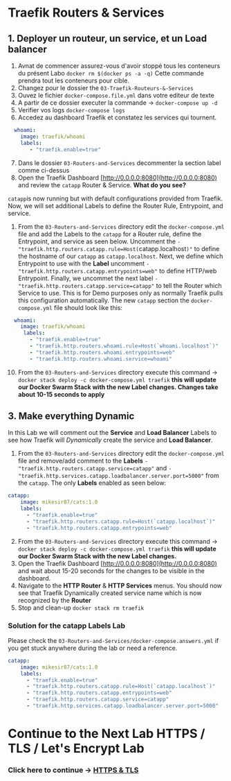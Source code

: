 # Traefik Routers & Services

## 1. Deployer un routeur, un service, et un Load balancer
1. Avnat de commencer assurez-vous d'avoir stoppé tous les conteneurs du présent Labo `docker rm $(docker ps -a -q)` Cette commande prendra tout les conteneurs pour cible. 
2. Changez pour le dossier the `03-Traefik-Routeurs-&-Services`
3. Ouvez le fichier `docker-compose.file.yml` dans votre editeur de texte
4. A partir de ce dossier executer la commande -> `docker-compose up -d`
5. Verifier vos logs `docker-compose logs`
6. Accedez au dashboard Traefik et constatez les services qui tournent.

```yaml
  whoami:
    image: traefik/whoami
    labels:
       - "traefik.enable=true"
```

7. Dans le dossier  `03-Routers-and-Services` decommenter la section label comme ci-dessus
8. Open the Traefik Dashboard [http://0.0.0.0:8080](http://0.0.0.0:8080) and review the `catapp` Router & Service. **What do you see?**
   
`catapp`is now running but with default configurations provided from Traefik. Now, we will set additional Labels to define the Router Rule, Entrypoint, and service.

1. From the `03-Routers-and-Services` directory edit the `docker-compose.yml` file and add the Labels to the `catapp` for a Router rule, define the Entrypoint, and service as seen below. Uncomment the `- "traefik.http.routers.catapp.rule=Host(`catapp.localhost`)"` to define the hostname of our `catapp` as `catapp.localhost`. Next, we define which Entrypoint to use with the **Label** uncomment `- "traefik.http.routers.catapp.entrypoints=web"` to define HTTP/web Entrypoint. Finally, we uncommet the next label `- "traefik.http.routers.catapp.service=catapp"` to tell the Router which Service to use. This is for Demo purposes only as normally Traefik pulls this configuration automatically. The new `catapp` section the `docker-compose.yml` file should look like this:

```yaml
  whoami:
    image: traefik/whoami
     labels:
       - "traefik.enable=true"
       - "traefik.http.routers.whoami.rule=Host(`whoami.localhost`)"
       - "traefik.http.routers.whoami.entrypoints=web"
       - "traefik.http.routers.whoami.service=whoami"
```

10. From the `03-Routers-and-Services` directory execute this command -> `docker stack deploy -c docker-compose.yml traefik` **this will update our Docker Swarm Stack with the new Label changes. Changes take about 10-15 seconds to apply**

## 3. Make everything Dynamic
In this Lab we will comment out the **Service** and **Load Balancer** Labels to see how Traefik will *Dynamically* create the service and **Load Balancer**.

1. From the `03-Routers-and-Services` directory edit the `docker-compose.yml` file and remove/add comment to the **Labels** `- "traefik.http.routers.catapp.service=catapp"` and `- "traefik.http.services.catapp.loadbalancer.server.port=5000"` from the `catapp`. The only **Labels** enabled as seen below:

```yaml
catapp:
    image: mikesir87/cats:1.0
    labels:
      - "traefik.enable=true"
      - "traefik.http.routers.catapp.rule=Host(`catapp.localhost`)"
      - "traefik.http.routers.catapp.entrypoints=web"
```

2. From the `03-Routers-and-Services` directory execute this command -> `docker stack deploy -c docker-compose.yml traefik` **this will update our Docker Swarm Stack with the new Label changes.**
3. Open the Traefik Dashboard [http://0.0.0.0:8080](http://0.0.0.0:8080) and wait about 15-20 seconds for the changes to be visible in the dashboard. 
4. Navigate to the **HTTP Router** & **HTTP Services** menus. You should now see that Traefik Dynamically created service name which is now recognized by the **Router**
5. Stop and clean-up `docker stack rm traefik`

### Solution for the catapp Labels Lab

Please check the `03-Routers-and-Services/docker-compose.answers.yml` if you get stuck anywhere during the lab or need a reference.

```yaml
catapp:
    image: mikesir87/cats:1.0
    labels:
      - "traefik.enable=true"
      - "traefik.http.routers.catapp.rule=Host(`catapp.localhost`)"
      - "traefik.http.routers.catapp.entrypoints=web"
      - "traefik.http.routers.catapp.service=catapp"
      - "traefik.http.services.catapp.loadbalancer.server.port=5000"
```

# Continue to the Next Lab HTTPS / TLS / Let's Encrypt Lab

### Click here to continue -> [HTTPS  & TLS](https://github.com/56kcloud/traefik-training/blob/master/04-HTTPS-TLS/traefik-https-tls.md)